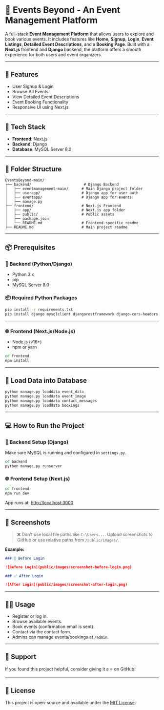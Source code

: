 # 🎉 Events Beyond - An Event Management Platform

A full-stack **Event Management Platform** that allows users to explore and book various events. It includes features like **Home**, **Signup**, **Login**, **Event Listings**, **Detailed Event Descriptions**, and a **Booking Page**. Built with a **Next.js** frontend and **Django** backend, the platform offers a smooth experience for both users and event organizers.

---

## 🚀 Features

- User Signup & Login
- Browse All Events
- View Detailed Event Descriptions
- Event Booking Functionality
- Responsive UI using Next.js

---

## 🧱 Tech Stack

- **Frontend**: Next.js  
- **Backend**: Django  
- **Database**: MySQL Server 8.0

---

## 📂 Folder Structure

```
EventsBeyond-main/
├── backend/                        # Django Backend
│   ├── eventmanagement-main/      # Main Django project folder
│   ├── userapp/                   # Django app for user auth
│   ├── eventapp/                  # Django app for events
│   ├── manage.py
├── frontend/                      # Next.js Frontend
│   ├── app/                       # Next.js app folder
│   ├── public/                    # Public assets
│   ├── package.json
│   └── README.md                  # Frontend-specific readme
├── README.md                      # Main project readme
```

---

## 📦 Prerequisites

### 🔧 Backend (Python/Django)
- Python 3.x
- pip
- MySQL Server 8.0

### 📦 Required Python Packages
```bash
pip install -r requirements.txt
pip install django mysqlclient djangorestframework django-cors-headers pillow
```

---

### 🌐 Frontend (Next.js/Node.js)
- Node.js (v16+)
- npm or yarn

```bash
cd frontend
npm install
```

---

## 💽 Load Data into Database

```bash
python manage.py loaddata event_data
python manage.py loaddata event_image
python manage.py loaddata contact_messages
python manage.py loaddata bookings
```

---

## 💻 How to Run the Project

### 🔧 Backend Setup (Django)

Make sure MySQL is running and configured in `settings.py`.

```bash
cd backend
python manage.py runserver
```

### 🌐 Frontend Setup (Next.js)

```bash
cd frontend
npm run dev
```

App runs at: [http://localhost:3000](http://localhost:3000)

---

## 📸 Screenshots

> ❌ Don't use local file paths like `C:\Users...`. Upload screenshots to GitHub or use relative paths from `/public/images/`.

**Example:**
```markdown
### 🔐 Before Login

![Before Login](public/images/screenshot-before-login.png)

### ✅ After Login

![After Login](public/images/screenshot-after-login.png)
```

---

## 🙋‍♀️ Usage

- Register or log in.
- Browse available events.
- Book events (confirmation email is sent).
- Contact via the contact form.
- Admins can manage events/bookings at `/admin`.

---

## 🌟 Support

If you found this project helpful, consider giving it a ⭐️ on GitHub!

---

## 📄 License

This project is open-source and available under the [MIT License](LICENSE).
